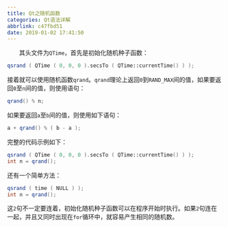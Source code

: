 ```yaml
---
title: Qt之随机函数
categories: Qt语法详解
abbrlink: c47fbd51
date: 2019-01-02 17:41:50
---
```

&emsp;&emsp;其头文件为`QTime`，首先是初始化随机种子函数：<!--more-->

``` cpp
qsrand ( QTime ( 0, 0, 0 ).secsTo ( QTime::currentTime() ) );
```

接着就可以使用随机函数`qrand`。`qrand`理论上返回`0`到`RAND_MAX`间的值，如果要返回`0`至`n`间的值，则使用语句：

``` cpp
qrand() % n;
```

如果要返回`a`至`b`间的值，则使用如下语句：

``` cpp
a + qrand() % ( b - a );
```

完整的代码示例如下：

``` cpp
qsrand ( QTime ( 0, 0, 0 ).secsTo ( QTime::currentTime() ) );
int n = qrand();
```

还有一个简单方法：

``` cpp
qsrand ( time ( NULL ) );
int n = qrand();
```

这`2`句不一定要连着，初始化随机种子函数可以在程序开始时执行。如果`2`句连在一起，并且又同时出现在`for`循环中，就容易产生相同的随机数。